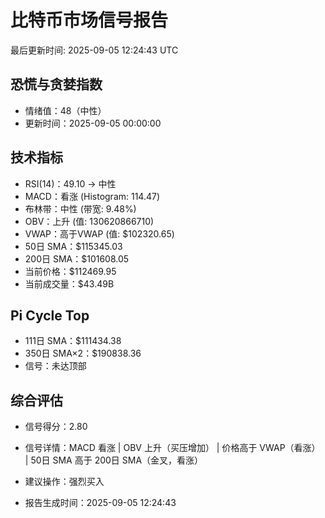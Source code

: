 # 比特币市场信号报告

最后更新时间: 2025-09-05 12:24:43 UTC

## 恐慌与贪婪指数
- 情绪值：48（中性）
- 更新时间：2025-09-05 00:00:00

## 技术指标
- RSI(14)：49.10 → 中性
- MACD：看涨 (Histogram: 114.47)
- 布林带：中性 (带宽: 9.48%)
- OBV：上升 (值: 130620866710)
- VWAP：高于VWAP (值: $102320.65)
- 50日 SMA：$115345.03
- 200日 SMA：$101608.05
- 当前价格：$112469.95
- 当前成交量：$43.49B

## Pi Cycle Top
- 111日 SMA：$111434.38
- 350日 SMA×2：$190838.36
- 信号：未达顶部

## 综合评估
- 信号得分：2.80
- 信号详情：MACD 看涨 | OBV 上升（买压增加） | 价格高于 VWAP（看涨） | 50日 SMA 高于 200日 SMA（金叉，看涨）
- 建议操作：强烈买入

- 报告生成时间：2025-09-05 12:24:43